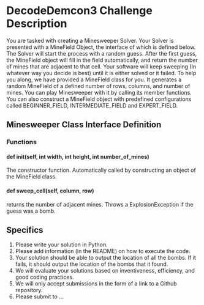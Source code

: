 # DecodeDemcon3 Challenge Description

You are tasked with creating a Minesweeper Solver. Your Solver is presented with a MineField Object, the interface of which is defined below. The Solver will start the process with a random guess. After the first guess, the MineField object will fill in the field automatically, and return the number of mines that are adjacent to that cell. Your software will keep sweeping (In whatever way you decide is best) until it is either solved or it failed. To help you along, we have provided a MineField class for you. It generates a random MineField of a defined number of rows, columns, and number of mines. You can play Minesweeper with it by calling its member functions. You can also construct a MineField object with predefined configurations called BEGINNER_FIELD, INTERMEDIATE_FIELD and EXPERT_FIELD.

## Minesweeper Class Interface Definition

### Functions
#### def __init__(self, int width, int height, int number_of_mines)
The constructor function. Automatically called by constructing an object of the MineField class.
#### def sweep_cell(self, column, row)
returns the number of adjacent mines. Throws a ExplosionException if the guess was a bomb.

## Specifics
1.	Please write your solution in Python. 
2.	Please add information (in the README) on how to execute the code.
3.	Your solution should be able to output the location of all the bombs. If it fails, it should output the location of the bombs that it found.
4.	We will evaluate your solutions based on inventiveness, efficiency, and good coding practices. 
5.	We will only accept submissions in the form of a link to a Github repository. 
6.	Please submit to ...
